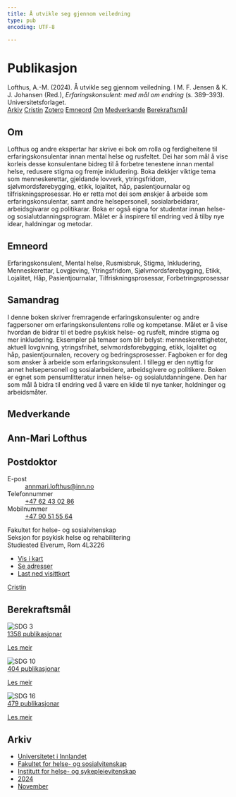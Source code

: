 ```yaml
---
title: Å utvikle seg gjennom veiledning
type: pub
encoding: UTF-8

---
```

<h1>Publikasjon</h1>
<article id="csl-bib-container-82SC2QTU" class="csl-bib-container">
  <div class="csl-bib-body"> <div class="csl-entry">Lofthus, A.-M. (2024). Å utvikle seg gjennom veiledning. I M. F. Jensen &#38; K. J. Johansen (Red.), <i>Erfaringskonsulent: med mål om endring</i> (s. 389–393). Universitetsforlaget.</div> </div>
  <div class="csl-bib-buttons">
    <a href="#taxonomy-article-82SC2QTU" alt="archive" class="csl-bib-button">Arkiv</a>
    <a href="https://app.cristin.no/results/show.jsf?id=2318176" alt="Cristin" class="csl-bib-button">Cristin</a>
    <a href="http://zotero.org/groups/5881554/items/82SC2QTU" alt="Zotero" class="csl-bib-button">Zotero</a>
    <a href="#keywords-article-82SC2QTU" alt="keywords" class="csl-bib-button">Emneord</a>
    <a href="#about-article-82SC2QTU" alt="about_pub" class="csl-bib-button">Om</a>
    <a href="#contributors-article-82SC2QTU" alt="contributors" class="csl-bib-button">Medverkande</a>
    <a href="#sdg-article-82SC2QTU" alt="sdg" class="csl-bib-button">Berekraftsmål</a>
  </div>
  <div id="csl-bib-meta-container-82SC2QTU"></div>
</article>
<div id="csl-bib-meta-82SC2QTU" class="csl-bib-meta">
  <article id="about-article-82SC2QTU" class="about_pub-article">
    <h1>Om</h1>
    Lofthus og andre ekspertar har skrive ei bok om rolla og ferdigheitene til erfaringskonsulentar innan mental helse og rusfeltet. Dei har som mål å vise korleis desse konsulentane bidreg til å forbetre tenestene innan mental helse, redusere stigma og fremje inkludering. Boka dekkjer viktige tema som menneskerettar, gjeldande lovverk, ytringsfridom, sjølvmordsførebygging, etikk, lojalitet, håp, pasientjournalar og tilfriskningsprosessar. Ho er retta mot dei som ønskjer å arbeide som erfaringskonsulentar, samt andre helsepersonell, sosialarbeidarar, arbeidsgivarar og politikarar. Boka er også eigna for studentar innan helse- og sosialutdanningsprogram. Målet er å inspirere til endring ved å tilby nye idear, haldningar og metodar.
  </article>
  <article id="keywords-article-82SC2QTU" class="keywords-article">
    <h1>Emneord</h1>
    Erfaringskonsulent, Mental helse, Rusmisbruk, Stigma, Inkludering, Menneskerettar, Lovgjeving, Ytringsfridom, Sjølvmordsførebygging, Etikk, Lojalitet, Håp, Pasientjournalar, Tilfriskningsprosessar, Forbetringsprosessar
  </article>
  <article id="abstract-article-82SC2QTU" class="abstract-article">
    <h1>Samandrag</h1>
    I denne boken skriver fremragende erfaringskonsulenter og andre fagpersoner om erfaringskonsulentens rolle og kompetanse. Målet er å vise hvordan de bidrar til et bedre psykisk helse- og rusfelt, mindre stigma og mer inkludering. Eksempler på temaer som blir belyst: menneskerettigheter, aktuell lovgivning, ytringsfrihet, selvmordsforebygging, etikk, lojalitet og håp, pasientjournalen, recovery og bedringsprosesser. Fagboken er for deg som ønsker å arbeide som erfaringskonsulent. I tillegg er den nyttig for annet helsepersonell og sosialarbeidere, arbeidsgivere og politikere. Boken er egnet som pensumlitteratur innen helse- og sosialutdanningene. Den har som mål å bidra til endring ved å være en kilde til nye tanker, holdninger og arbeidsmåter.
  </article>
  <article id="contributors-article-82SC2QTU" class="contributors-article">
    <h1>Medverkande</h1>
    <div class="personas"> <div class="vrtx-hinn-person-card"> <div class="photo"> <i class="lar la-user-circle missing-person"></i> </div> <div class="info"> <hgroup><h1>Ann-Mari Lofthus</h1> <h2>Postdoktor</h2> </hgroup><dl> <dt>E-post</dt> <dd> <a href="mailto:annmari.lofthus@inn.no">annmari.lofthus@inn.no</a> </dd> <dt>Telefonnummer</dt> <dd><a href="tel:+4762430286"> +47 62 43 02 86 </a></dd> <dt>Mobilnummer</dt> <dd><a href="tel:+4790515564"> +47 90 51 55 64 </a></dd> </dl> <p> Fakultet for helse- og sosialvitenskap<br> Seksjon for psykisk helse og rehabilitering<br> Studiested Elverum, Rom 4L3226 </p> <ul class="vrtx-hinn-links"> <li><a href="https://www.google.com/maps?q=60.88177,11.53669">Vis i kart</a></li> <li><a href="https://www.inn.no/finn-en-ansatt/annmari-lofthus.html#vrtx-hinn-addresses">Se adresser</a></li> <li><a href="https://www.inn.no/finn-en-ansatt/annmari-lofthus.html?vrtx=vcf">Last ned visittkort</a></li> </ul> </div> </div> <a href="https://app.cristin.no/persons/show.jsf?id=425576" alt="Cristin URL" class="personas-cristin">Cristin</a> </div>
  </article>
  <article id="sdg-article-82SC2QTU" class="sdg-article">
    <h1>Berekraftsmål</h1>
    <div class="sdg-container"><div id="sdg3" class="sdg">
        <img src="{{< params subfolder >}}images/sdg/sdg03_nn.png" class="image" alt="SDG 3">
        <div class="sdg-overlay">
          <a href="/nn/archive/?key=?sdg=3#archive" class="sdg-publication-count"><span>1358</span> publikasjonar</a>
          <p><a href="https://fn.no/om-fn/fns-baerekraftsmaal/god-helse-og-livskvalitet?lang=nno-NO" class="sdg-read-more">Les meir</a></p>
        </div>
      </div> <div id="sdg10" class="sdg">
        <img src="{{< params subfolder >}}images/sdg/sdg10_nn.png" class="image" alt="SDG 10">
        <div class="sdg-overlay">
          <a href="/nn/archive/?key=?sdg=10#archive" class="sdg-publication-count"><span>404</span> publikasjonar</a>
          <p><a href="https://fn.no/om-fn/fns-baerekraftsmaal/mindre-ulikhet?lang=nno-NO" class="sdg-read-more">Les meir</a></p>
        </div>
      </div> <div id="sdg16" class="sdg">
        <img src="{{< params subfolder >}}images/sdg/sdg16_nn.png" class="image" alt="SDG 16">
        <div class="sdg-overlay">
          <a href="/nn/archive/?key=?sdg=16#archive" class="sdg-publication-count"><span>479</span> publikasjonar</a>
          <p><a href="https://fn.no/om-fn/fns-baerekraftsmaal/fred-rettferdighet-og-velfungerende-institusjoner?lang=nno-NO" class="sdg-read-more">Les meir</a></p>
        </div>
      </div></div>
  </article>
  <article id="taxonomy-article-82SC2QTU" class="taxonomy-article">
    <h1>Arkiv</h1>
    <ul>
      <li>
        <a href="/nn/archive/?key=3DCRN523">Universitetet i Innlandet</a>
      </li>
      <li>
        <a href="/nn/archive/?key=IDKFS3MX">Fakultet for helse- og sosialvitenskap</a>
      </li>
      <li>
        <a href="/nn/archive/?key=GTV4ECMZ">Institutt for helse- og sykepleievitenskap</a>
      </li>
      <li>
        <a href="/nn/archive/?key=KNN5LNR7">2024</a>
      </li>
      <li>
        <a href="/nn/archive/?key=63G4WLVM">November</a>
      </li>
    </ul>
  </article>
</div>
